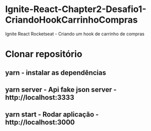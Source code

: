 # Ignite-React-Chapter2-Desafio1-CriandoHookCarrinhoCompras
Ignite React Rocketseat - Criando um hook de carrinho de compras

# Clonar repositório 

## yarn - instalar as dependências 

## yarn server - Api fake json server - http://localhost:3333

## yarn start - Rodar aplicação - http://localhost:3000



